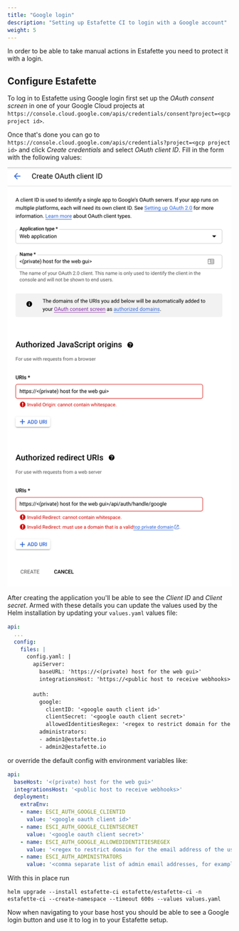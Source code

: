 ```yaml
---
title: "Google login"
description: "Setting up Estafette CI to login with a Google account"
weight: 5
---
```


In order to be able to take manual actions in Estafette you need to protect it with a login.

## Configure Estafette

To log in to Estafette using Google login first set up the _OAuth consent screen_ in one of your Google Cloud projects at `https://console.cloud.google.com/apis/credentials/consent?project=<gcp project id>`.

Once that's done you can go to `https://console.cloud.google.com/apis/credentials?project=<gcp project id>` and click _Create credentials_ and select _OAuth client ID_. Fill in the form with the following values:

![Register OAuth client ID](/getting-started/google-login/create-oauth-client-id.png)

After creating the application you'll be able to see the _Client ID_ and _Client secret_. Armed with these details you can update the values used by the Helm installation by updating your `values.yaml` values file:

```yaml
api:
  ...
  config:
    files: |
      config.yaml: |
        apiServer:
          baseURL: 'https://<(private) host for the web gui>'
          integrationsHost: 'https://<public host to receive webhooks>'
        
        auth:
          google:
            clientID: '<google oauth client id>'
            clientSecret: '<google oauth client secret>'
            allowedIdentitiesRegex: '<regex to restrict domain for the email address of the user; for example .+@estafette\.io>'
          administrators:
          - admin1@estafette.io
          - admin2@estafette.io
```

or override the default config with environment variables like:

```yaml
api:
  baseHost: '<(private) host for the web gui>'
  integrationsHost: '<public host to receive webhooks>'
  deployment:
    extraEnv:
    - name: ESCI_AUTH_GOOGLE_CLIENTID
      value: '<google oauth client id>'
    - name: ESCI_AUTH_GOOGLE_CLIENTSECRET
      value: '<google oauth client secret>'
    - name: ESCI_AUTH_GOOGLE_ALLOWEDIDENTITIESREGEX
      value: '<regex to restrict domain for the email address of the user; for example .+@estafette\.io>'
    - name: ESCI_AUTH_ADMINISTRATORS
      value: '<comma separate list of admin email addresses, for example admin1@estafette.io,admin2@estafette.io>'
```

With this in place run

```
helm upgrade --install estafette-ci estafette/estafette-ci -n estafette-ci --create-namespace --timeout 600s --values values.yaml
```

Now when navigating to your base host you should be able to see a Google login button and use it to log in to your Estafette setup.